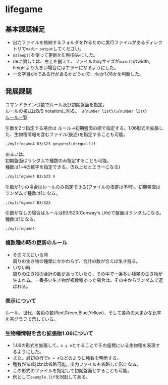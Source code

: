 # lifegame
## 基本課題補足
* 出力ファイルを格納するフォルダを作るために実行ファイルがあるディレクトリで`mkdir output`してください。
* `usleep()`を使って更新を0.1秒刻みにした。  
* rleに関しては、左上を揃えて、ファイルのxyサイズが`main()`のwidth, heightより大きい場合にはエラーになるようにした。  
* 一文字目がxである行があるかどうかで、rleか1.06かを判断した。

## 発展課題
コマンドライン引数でルール及び初期盤面を指定。  
ルールの書式はB/S notationに則る。` B{number list}/S{number list}`  
[ルール一覧](https://www.conwaylife.com/wiki/List_of_Life-like_cellular_automata)  
 
引数を2つ指定する場合は ルール→初期盤面の順で指定する。1.06形式を拡張した、生物種情報を含むファイル(後述)を指定することも可能。
```bash
./mylifegame4 B3/S23 gosperglidergun.lif
```
あるいは、  
初期盤面はランダムで種数のみ指定することも可能。  
種数は1~4の数字を指定できる。(5以上だとエラーになる)  
```bash
./mylifegame4 B3/S23 4
```

引数が1つの場合はルールのみ指定できる(ファイルの指定は不可)。初期盤面はランダムで種数は1になる。
```bash
./mylifegame4 B3/S23
```
引数がなしの場合はルールはB3/S23(Conway's Life)で盤面はランダムになる。種数は1になる。
```bash
./mylifegame4
```
### 複数種の時の更新のルール
* そのマスにいる時  
周りの生き物の種類にかかわらず、合計の数が合えば生き残る。  
* いない時  
周りの生き物の合計の数があっていたら、その中で一番多い種類の生き物が生まれる。一番多い生き物が複数種あった場合は、その中からランダムで選ばれる。
### 表示について
ルール、世代、各色の数(Red,Green,Blue,Yellow)、そして各色の大まかな比率を帯グラフで示している。
### 生物種情報を含む拡張版1.06について
* 1.06の形式を拡張して、`x y n`とすることでその座標にいる生物種を表現するようにした。    
* また、最初の行で`n = 4`などのように種数を明示する。    
* 種数が1の時はnは省略可能。出力ファイルも省略した形になる。  
* この形式のファイルを指定して初期盤面とすることも可能。
* 例として`example.lif`を同封してある。